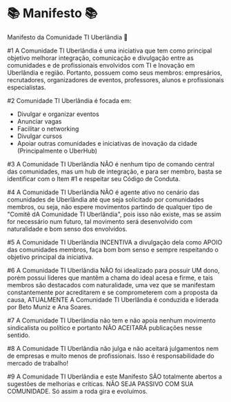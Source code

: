 # 📚 Manifesto 📚
Manifesto da Comunidade TI Uberlândia 🚀

#1 A Comunidade TI Uberlândia é uma iniciativa que tem como principal objetivo melhorar integração, comunicação e divulgação entre as comunidades e de profissionais envolvidos com TI e Inovação em Uberlândia e região. Portanto, possuem como seus membros: empresários, recrutadores, organizadores de eventos, professores, alunos e profissionais especialistas.

#2 Comunidade TI Uberlândia é focada em:
- Divulgar e organizar eventos
- Anunciar vagas
- Facilitar o networking
- Divulgar cursos
- Apoiar outras comunidades e iniciativas de inovação da cidade (Principalmente o UberHub)

#3 A Comunidade TI Uberlândia NÃO é nenhum tipo de comando central das comunidades, mas um hub de integração, e para ser membro, basta se identificar com o Item #1 e respeitar seu Código de Conduta.

#4 A Comunidade TI Uberlândia NÃO é agente ativo no cenário das comunidades de Uberlândia até que seja solicitado por comunidades membros, ou seja, não espere movimentos partindo de qualquer tipo de "Comitê dA Comunidade TI Uberlândia", pois isso não existe, mas se assim for necessário num futuro, tal movimento será desenvolvido com naturalidade e bom senso dos envolvidos.

#5 A Comunidade TI Uberlândia INCENTIVA a divulgação dela como APOIO das comunidades membros, faça bom bom senso e sempre respeitando o objetivo principal da iniciativa.

#6 A Comunidade TI Uberlândia NÃO foi idealizado para possuir UM dono, porém possui líderes que mantêm a chama do ideal acesa e firme, e tais membros são destacados com naturalidade, uma vez que se manifestam constantemente por acreditarem e se comprometerem com a proposta da causa, ATUALMENTE A Comunidade TI Uberlândia é conduzida e liderada por Beto Muniz e Ana Soares.

#7 A Comunidade TI Uberlândia não tem e não apoia nenhum movimento sindicalista ou político e portanto NÃO ACEITARÁ publicações nesse sentido.

#8 A Comunidade TI Uberlândia não julga e não aceitará julgamentos nem de empresas e muito menos de profissionais. Isso é responsabilidade do mercado de trabalho!

#9 A Comunidade TI Uberlândia e este Manifesto SÃO totalmente abertos a sugestões de melhorias e críticas. NÃO SEJA PASSIVO COM SUA COMUNIDADE. Só assim a roda gira e evoluímos.



